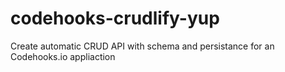 # codehooks-crudlify-yup
Create automatic CRUD API with schema and persistance for an Codehooks.io appliaction
